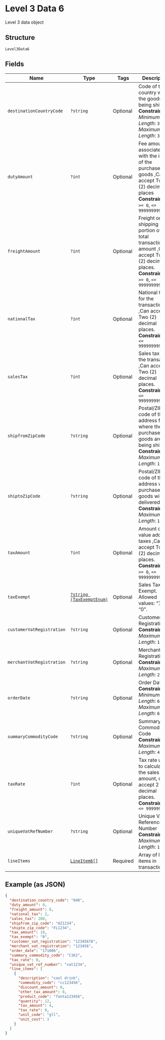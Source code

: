
# Level 3 Data 6

Level 3 data object

## Structure

`Level3Data6`

## Fields

| Name | Type | Tags | Description | Getter | Setter |
|  --- | --- | --- | --- | --- | --- |
| `destinationCountryCode` | `?string` | Optional | Code of the country where the goods are being shipped.<br>**Constraints**: *Minimum Length*: `3`, *Maximum Length*: `3` | getDestinationCountryCode(): ?string | setDestinationCountryCode(?string destinationCountryCode): void |
| `dutyAmount` | `?int` | Optional | Fee amount associated with the import of the purchased goods ,Can accept Two (2) decimal places<br>**Constraints**: `>= 0`, `<= 99999999999999` | getDutyAmount(): ?int | setDutyAmount(?int dutyAmount): void |
| `freightAmount` | `?int` | Optional | Freight or shipping portion of the total transaction amount ,Can accept Two (2) decimal places.<br>**Constraints**: `>= 0`, `<= 99999999999999` | getFreightAmount(): ?int | setFreightAmount(?int freightAmount): void |
| `nationalTax` | `?int` | Optional | National tax for the transaction ,Can accept Two (2) decimal places.<br>**Constraints**: `<= 999999999999` | getNationalTax(): ?int | setNationalTax(?int nationalTax): void |
| `salesTax` | `?int` | Optional | Sales tax for the transaction ,Can accept Two (2) decimal places.<br>**Constraints**: `<= 999999999999` | getSalesTax(): ?int | setSalesTax(?int salesTax): void |
| `shipfromZipCode` | `?string` | Optional | Postal/ZIP code of the address from where the purchased goods are being shipped.<br>**Constraints**: *Maximum Length*: `10` | getShipfromZipCode(): ?string | setShipfromZipCode(?string shipfromZipCode): void |
| `shiptoZipCode` | `?string` | Optional | Postal/ZIP code of the address where purchased goods will be delivered.<br>**Constraints**: *Maximum Length*: `10` | getShiptoZipCode(): ?string | setShiptoZipCode(?string shiptoZipCode): void |
| `taxAmount` | `?int` | Optional | Amount of any value added taxes ,Can accept Two (2) decimal places.<br>**Constraints**: `>= 0`, `<= 99999999999` | getTaxAmount(): ?int | setTaxAmount(?int taxAmount): void |
| `taxExempt` | [`?string (TaxExemptEnum)`](../../doc/models/tax-exempt-enum.md) | Optional | Sales Tax Exempt. Allowed values: “1”, “0”. | getTaxExempt(): ?string | setTaxExempt(?string taxExempt): void |
| `customerVatRegistration` | `?string` | Optional | Customer VAT Registration<br>**Constraints**: *Maximum Length*: `13` | getCustomerVatRegistration(): ?string | setCustomerVatRegistration(?string customerVatRegistration): void |
| `merchantVatRegistration` | `?string` | Optional | Merchant VAT Registration<br>**Constraints**: *Maximum Length*: `20` | getMerchantVatRegistration(): ?string | setMerchantVatRegistration(?string merchantVatRegistration): void |
| `orderDate` | `?string` | Optional | Order Date<br>**Constraints**: *Minimum Length*: `6`, *Maximum Length*: `6` | getOrderDate(): ?string | setOrderDate(?string orderDate): void |
| `summaryCommodityCode` | `?string` | Optional | Summary Commodity Code<br>**Constraints**: *Maximum Length*: `4` | getSummaryCommodityCode(): ?string | setSummaryCommodityCode(?string summaryCommodityCode): void |
| `taxRate` | `?int` | Optional | Tax rate used to calculate the sales tax amount, can accept 2 decimal places.<br>**Constraints**: `<= 999999` | getTaxRate(): ?int | setTaxRate(?int taxRate): void |
| `uniqueVatRefNumber` | `?string` | Optional | Unique VAT Reference Number<br>**Constraints**: *Maximum Length*: `15` | getUniqueVatRefNumber(): ?string | setUniqueVatRefNumber(?string uniqueVatRefNumber): void |
| `lineItems` | [`LineItem6[]`](../../doc/models/line-item-6.md) | Required | Array of line items in transaction | getLineItems(): array | setLineItems(array lineItems): void |

## Example (as JSON)

```json
{
  "destination_country_code": "840",
  "duty_amount": 0,
  "freight_amount": 0,
  "national_tax": 2,
  "sales_tax": 200,
  "shipfrom_zip_code": "AZ1234",
  "shipto_zip_code": "FL1234",
  "tax_amount": 10,
  "tax_exempt": "0",
  "customer_vat_registration": "12345678",
  "merchant_vat_registration": "123456",
  "order_date": "171006",
  "summary_commodity_code": "C1K2",
  "tax_rate": 0,
  "unique_vat_ref_number": "vat1234",
  "line_items": [
    {
      "description": "cool drink",
      "commodity_code": "cc123456",
      "discount_amount": 0,
      "other_tax_amount": 0,
      "product_code": "fanta123456",
      "quantity": 12,
      "tax_amount": 4,
      "tax_rate": 0,
      "unit_code": "gll",
      "unit_cost": 3
    }
  ]
}
```

